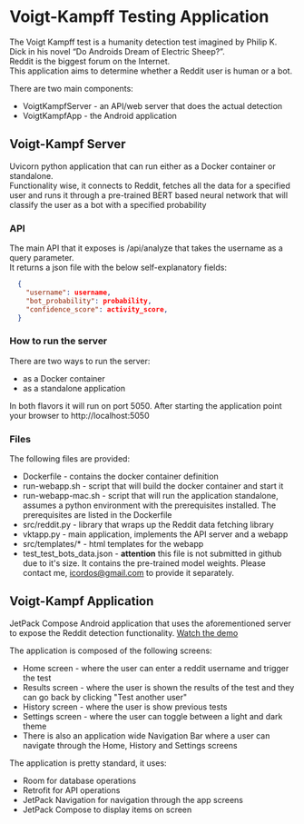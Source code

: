# Voigt-Kampff Testing Application

The Voigt Kampff test  is a humanity detection test imagined by Philip K. Dick in his novel “Do Androids Dream of Electric Sheep?”.  
Reddit is the biggest forum on the Internet.  
This application aims to determine whether a Reddit user is human or a bot.    

There are two main components:
* VoigtKampfServer - an API/web server that does the actual detection
* VoigtKampfApp - the Android application

## Voigt-Kampf Server
Uvicorn python application that can run either as a Docker container or standalone.  
Functionality wise, it connects to Reddit, fetches all the data for a specified user and runs it through a pre-trained BERT based neural network that will classify the user as a bot with a specified probability 

### API
The main API that it exposes is /api/analyze that takes the username as a query parameter.   
It returns a json file with the below self-explanatory fields:
```json
  {
    "username": username,
    "bot_probability": probability,
    "confidence_score": activity_score,
  }
```

### How to run the server
There are two ways to run the server:
* as a Docker container
* as a standalone application

In both flavors it will run on port 5050. After starting the application point your browser to http://localhost:5050

### Files
The following files are provided:
* Dockerfile - contains the docker container definition
* run-webapp.sh - script that will build the docker container and start it
* run-webapp-mac.sh - script that will run the application standalone, assumes a python environment with the prerequisites installed. The prerequisites are listed in the Dockerfile
* src/reddit.py - library that wraps up the Reddit data fetching library
* vktapp.py - main application, implements the API server and a webapp
* src/templates/* - html templates for the webapp
* test_test_bots_data.json - **attention** this file is not submitted in github due to it's size. It contains the pre-trained model weights. Please contact me, icordos@gmail.com to provide it separately.

## Voigt-Kampf Application
JetPack Compose Android application that uses the aforementioned server to expose the Reddit detection functionality. [Watch the demo](media/screen2.mov)

The application is composed of the following screens:
* Home screen - where the user can enter a reddit username and trigger the test
* Results screen - where the user is shown the results of the test and they can go back by clicking "Test another user"
* History screen - where the user is show previous tests
* Settings screen - where the user can toggle between a light and dark theme
* There is also an application wide Navigation Bar where a user can navigate through the Home, History and Settings screens
  
The application is pretty standard, it uses:
* Room for database operations
* Retrofit for API operations
* JetPack Navigation for navigation through the app screens
* JetPack Compose to display items on screen


